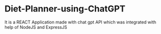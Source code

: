 # Diet-Planner-using-ChatGPT
It is a REACT Application made with chat gpt API which was integrated with help of NodeJS and ExpressJS
